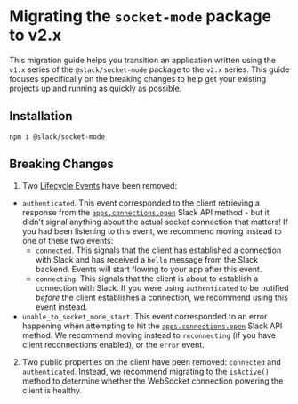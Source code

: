 # Migrating the `socket‐mode` package to v2.x

This migration guide helps you transition an application written using the `v1.x` series of the `@slack/socket-mode` package to the `v2.x` series. This guide focuses specifically on the breaking changes to help get your existing projects up and running as quickly as possible.

## Installation

```
npm i @slack/socket-mode
```

## Breaking Changes

1. Two [Lifecycle Events](https://github.com/slackapi/node-slack-sdk/tree/main/packages/socket-mode#lifecycle-events) have been removed: 
  - `authenticated`. This event corresponded to the client retrieving a response from the [`apps.connections.open`](/reference/methods/apps.connections.open) Slack API method - but it didn't signal anything about the actual socket connection that matters! If you had been listening to this event, we recommend moving instead to one of these two events:
    - `connected`. This signals that the client has established a connection with Slack and has received a `hello` message from the Slack backend. Events will start flowing to your app after this event.
    - `connecting`. This signals that the client is about to establish a connection with Slack. If you were using `authenticated` to be notified _before_ the client establishes a connection, we recommend using this event instead.
  - `unable_to_socket_mode_start`. This event corresponded to an error happening when attempting to hit the [`apps.connections.open`](/reference/methods/apps.connections.open) Slack API method. We recommend moving instead to `reconnecting` (if you have client reconnections enabled), or the `error` event.
2. Two public properties on the client have been removed: `connected` and `authenticated`. Instead, we recommend migrating to the `isActive()` method to determine whether the WebSocket connection powering the client is healthy.